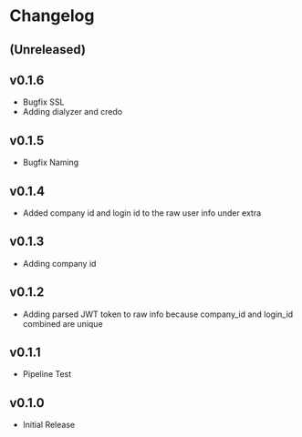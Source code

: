 # Changelog

## (Unreleased)

## v0.1.6

- Bugfix SSL
- Adding dialyzer and credo

## v0.1.5

- Bugfix Naming

## v0.1.4

- Added company id and login id to the raw user info under extra

## v0.1.3

- Adding company id

## v0.1.2

- Adding parsed JWT token to raw info because company_id and login_id combined are unique

## v0.1.1

- Pipeline Test

## v0.1.0

- Initial Release
